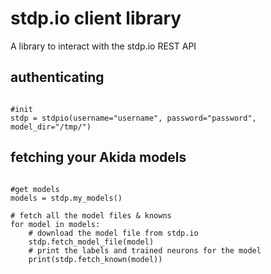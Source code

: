 # stdp.io client library

A library to interact with the stdp.io REST API

## authenticating

```

#init
stdp = stdpio(username="username", password="password", model_dir="/tmp/")

```

## fetching your Akida models

```

#get models
models = stdp.my_models()

# fetch all the model files & knowns
for model in models:
	# download the model file from stdp.io
    stdp.fetch_model_file(model)
    # print the labels and trained neurons for the model
    print(stdp.fetch_known(model))

```